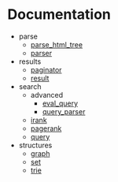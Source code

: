 # Documentation

- parse
    - [parse_html_tree](documentation/parse_html_tree.html)
    - [parser](documentation/parser.html)
- results
    - [paginator](documentation/paginator.html)
    - [result](documentation/result.html)
- search
    - advanced
        - [eval_query](documentation/eval_query.html)
        - [query_parser](documentation/query_parser.html)
    - [irank](documentation/irank.html)
    - [pagerank](documentation/pagerank.html)
    - [query](documentation/query.html)
- structures
    - [graph](documentation/graph.html)
    - [set](documentation/set.html)
    - [trie](documentation/trie.html)
